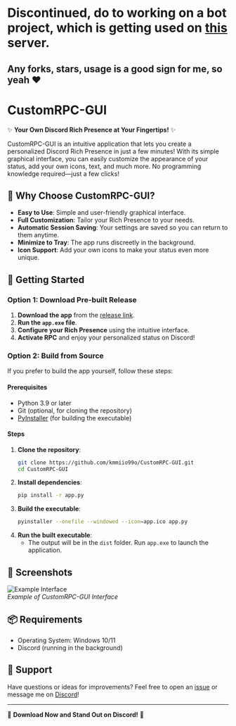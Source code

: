 # Discontinued, do to working on a bot project, which is getting used on [this](https://discord.gg/cYZPfXcBGB) server.
Any forks, stars, usage is a good sign for me, so yeah ❤️
---
# CustomRPC-GUI

✨ **Your Own Discord Rich Presence at Your Fingertips!** ✨

CustomRPC-GUI is an intuitive application that lets you create a personalized Discord Rich Presence in just a few minutes! With its simple graphical interface, you can easily customize the appearance of your status, add your own icons, text, and much more. No programming knowledge required—just a few clicks!

## 🌟 Why Choose CustomRPC-GUI?

- **Easy to Use**: Simple and user-friendly graphical interface.
- **Full Customization**: Tailor your Rich Presence to your needs.
- **Automatic Session Saving**: Your settings are saved so you can return to them anytime.
- **Minimize to Tray**: The app runs discreetly in the background.
- **Icon Support**: Add your own icons to make your status even more unique.

## 🚀 Getting Started

### Option 1: Download Pre-built Release
1. **Download the app** from the [release link](https://github.com/kmmiio99o/CustomRPC-GUI/releases/tag/1.0).
2. **Run the `app.exe` file**.
3. **Configure your Rich Presence** using the intuitive interface.
4. **Activate RPC** and enjoy your personalized status on Discord!

### Option 2: Build from Source
If you prefer to build the app yourself, follow these steps:

#### Prerequisites
- Python 3.9 or later
- Git (optional, for cloning the repository)
- [PyInstaller](https://www.pyinstaller.org/) (for building the executable)

#### Steps
1. **Clone the repository**:
   ```bash
   git clone https://github.com/kmmiio99o/CustomRPC-GUI.git
   cd CustomRPC-GUI
   ```
2. **Install dependencies**:
   ```bash
   pip install -r app.py
   ```
3. **Build the executable**:
   ```bash
   pyinstaller --onefile --windowed --icon=app.ico app.py
   ```
4. **Run the built executable**:
   - The output will be in the `dist` folder. Run `app.exe` to launch the application.

## 📸 Screenshots

![Example Interface](https://i.imgur.com/C8uWqSt.png)  
*Example of CustomRPC-GUI Interface*

## 📦 Requirements

- Operating System: Windows 10/11
- Discord (running in the background)

## 🤝 Support

Have questions or ideas for improvements? Feel free to open an [issue](https://github.com/kmmiio99o/CustomRPC-GUI/issues) or message me on [Discord](https://discord.com/users/879393496627306587)!

---

💖 **Download Now and Stand Out on Discord!** 💖
